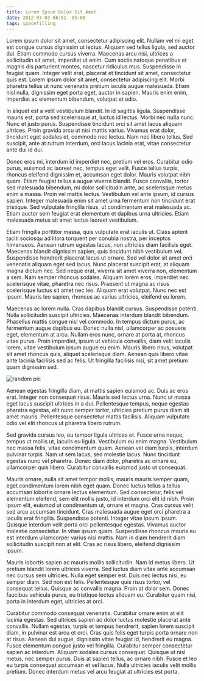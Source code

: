 ```yaml
---
title: Lorem Ipsum Dolor Sit Amet
date: 2012-07-03 06:51 -05:00
tags: spacefilling
---
```


Lorem ipsum dolor sit amet, consectetur adipiscing elit. Nullam vel mi eget est congue cursus dignissim ut lectus. Aliquam sed tellus ligula, sed auctor dui. Etiam commodo cursus viverra. Maecenas arcu nisi, ultrices a sollicitudin sit amet, imperdiet ut enim. Cum sociis natoque penatibus et magnis dis parturient montes, nascetur ridiculus mus. Suspendisse in feugiat quam. Integer velit erat, placerat et tincidunt sit amet, consectetur quis est. Lorem ipsum dolor sit amet, consectetur adipiscing elit. Morbi pharetra tellus ut nunc venenatis pretium iaculis augue malesuada. Etiam nisl nulla, dignissim eget porta eget, auctor in sapien. Mauris enim enim, imperdiet ac elementum bibendum, volutpat et odio.

In aliquet est a velit vestibulum blandit. In id sagittis ligula. Suspendisse mauris est, porta sed scelerisque at, luctus id lectus. Morbi nec nulla nunc. Nunc et justo purus. Suspendisse tincidunt orci sit amet lacus aliquam ultrices. Proin gravida arcu ut nisi mattis varius. Vivamus erat dolor, tincidunt eget sodales et, commodo nec lectus. Nam nec libero tellus. Sed suscipit, ante at rutrum interdum, orci lacus lacinia erat, vitae consectetur ante dui id dui.

<script src="https://gist.github.com/3044096.js?file=mobile.css.scss">&nbsp;</script>

Donec eros mi, interdum id imperdiet nec, pretium vel eros. Curabitur odio purus, euismod ac laoreet nec, tempus eget velit. Fusce tellus turpis, rhoncus eleifend dignissim et, accumsan eget dolor. Mauris volutpat nibh quam. Etiam feugiat tellus a augue viverra blandit. Fusce convallis, tortor sed malesuada bibendum, mi dolor sollicitudin ante, ac scelerisque metus enim a massa. Proin vel mattis lectus. Vestibulum vel ante ipsum, id cursus sapien. Integer malesuada enim sit amet urna fermentum non tincidunt erat tristique. Sed vulputate fringilla risus, ut condimentum erat malesuada ac. Etiam auctor sem feugiat erat elementum et dapibus urna ultricies. Etiam malesuada metus sit amet lectus laoreet vestibulum.

Etiam fringilla porttitor massa, quis vulputate erat iaculis ut. Class aptent taciti sociosqu ad litora torquent per conubia nostra, per inceptos himenaeos. Aenean rutrum egestas lacus, non ultricies diam facilisis eget. Maecenas blandit dignissim sapien, quis tincidunt nibh vestibulum vel. Suspendisse hendrerit placerat lacus ut ornare. Sed vel dolor sit amet orci venenatis aliquam eget sed lacus. Nunc placerat suscipit erat, at aliquam magna dictum nec. Sed neque erat, viverra sit amet viverra non, elementum a sem. Nam semper rhoncus sodales. Aliquam lorem eros, imperdiet nec scelerisque vitae, pharetra nec risus. Praesent ut magna ac risus scelerisque luctus sit amet nec leo. Aliquam erat volutpat. Nunc nec est ipsum. Mauris leo sapien, rhoncus ac varius ultricies, eleifend eu lorem.

Maecenas ac lorem nulla. Cras dapibus blandit cursus. Suspendisse potenti. Nulla sollicitudin suscipit ultricies. Maecenas interdum blandit bibendum. Phasellus mattis congue nisl vel commodo. In tempus dictum purus, ac fermentum augue dapibus eu. Donec nulla nisl, ullamcorper ac posuere eget, elementum at arcu. Nullam eros nunc, ornare at porta at, rhoncus vitae purus. Proin imperdiet, ipsum ut vehicula convallis, diam velit iaculis lorem, vitae vestibulum ipsum augue eu enim. Mauris libero risus, volutpat sit amet rhoncus quis, aliquet scelerisque diam. Aenean quis libero vitae ante lacinia facilisis sed ac felis. Ut fringilla facilisis nisi, sit amet pretium quam dignissim sed.

![random pic](/images/2012/07/lorem-ipsum-dolor-sit-amet/Wow-36.png)

Aenean egestas fringilla diam, at mattis sapien euismod ac. Duis ac eros erat. Integer non consequat risus. Mauris sed lectus urna. Nunc ut massa eget lacus suscipit ultrices in a dui. Pellentesque tempus, neque egestas pharetra egestas, elit nunc semper tortor, ultricies pretium purus diam sit amet mauris. Pellentesque consectetur mattis facilisis. Aliquam vulputate odio vel elit rhoncus ut pharetra libero rutrum.

Sed gravida cursus leo, eu tempor ligula ultrices et. Fusce urna neque, tempus ut mollis ut, iaculis eu ligula. Vestibulum eu enim magna. Vestibulum nec massa felis, vitae condimentum quam. Aenean vel diam turpis, interdum pulvinar turpis. Nam ut sem lacus, sed molestie lacus. Nunc tincidunt egestas nunc vel pharetra. Donec diam dolor, pharetra ac ornare eu, ullamcorper quis libero. Curabitur convallis euismod justo ut consequat.

Mauris ornare, nulla sit amet tempor mollis, mauris mauris semper quam, eget condimentum lorem nibh eget quam. Donec luctus tellus a tellus accumsan lobortis ornare lectus elementum. Sed consectetur, felis vel elementum eleifend, sem elit mollis justo, id interdum orci elit id nibh. Proin ipsum elit, euismod ut condimentum ut, ornare et magna. Cras cursus velit sed arcu accumsan tincidunt. Cras malesuada augue eget orci pharetra a iaculis erat fringilla. Suspendisse potenti. Integer vitae ipsum ipsum. Quisque interdum velit porta orci pellentesque egestas. Vivamus auctor molestie consectetur. In vitae ipsum quam. Suspendisse rhoncus mauris eu est interdum ullamcorper varius nisi mattis. Nam in diam hendrerit diam sollicitudin suscipit non at elit. Cras ac risus libero, eleifend dignissim ipsum.

Mauris lobortis sapien ac mauris mollis sollicitudin. Nam id metus libero. Ut pretium blandit lorem ultrices viverra. Sed luctus diam vitae ante accumsan nec cursus sem ultricies. Nulla eget semper est. Duis nec lectus nisi, eu semper diam. Sed non est felis. Pellentesque quis risus tortor, vel consequat tellus. Quisque ac convallis magna. Proin at dolor sem. Donec faucibus vehicula purus, eu tristique lectus aliquam eu. Curabitur quam nisi, porta in interdum eget, ultricies at orci.

Curabitur commodo consequat venenatis. Curabitur ornare enim at elit lacinia egestas. Sed ultrices sapien ac dolor luctus molestie placerat ante convallis. Nullam egestas, turpis et tempus hendrerit, sapien lorem suscipit diam, in pulvinar est arcu et orci. Cras quis felis eget turpis porta ornare non at risus. Aenean dui augue, dignissim vitae feugiat id, hendrerit eu magna. Fusce elementum congue justo vel fringilla. Curabitur semper consectetur sapien ac interdum. Aliquam sodales cursus consequat. Quisque ut nisl metus, nec semper purus. Duis at sapien tellus, ac ornare nibh. Fusce et leo eu turpis consequat accumsan et vel lacus. Nulla ultricies iaculis velit mollis pretium. Donec interdum metus vel arcu feugiat at ultricies est porta. 
